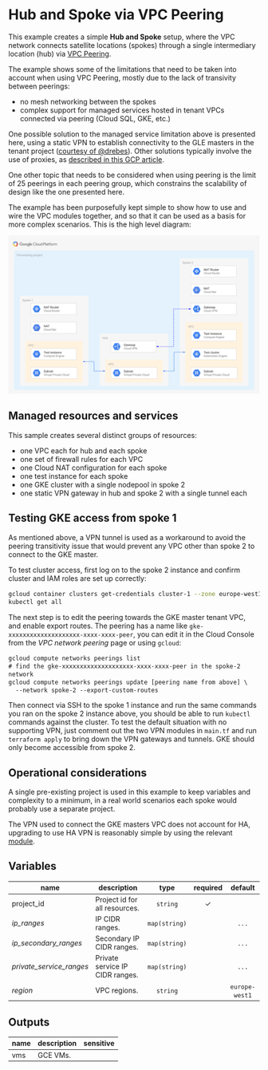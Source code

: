 # Hub and Spoke via VPC Peering

This example creates a simple **Hub and Spoke** setup, where the VPC network connects satellite locations (spokes) through a single intermediary location (hub) via [VPC Peering](https://cloud.google.com/vpc/docs/vpc-peering).

The example shows some of the limitations that need to be taken into account when using VPC Peering, mostly due to the lack of transivity between peerings:

- no mesh networking between the spokes
- complex support for managed services hosted in tenant VPCs connected via peering (Cloud SQL, GKE, etc.)

One possible solution to the managed service limitation above is presented here, using a static VPN to establish connectivity to the GLE masters in the tenant project ([courtesy of @drebes](https://github.com/drebes/tf-samples/blob/master/gke-master-from-hub/main.tf#L10)). Other solutions typically involve the use of proxies, as [described in this GCP article](https://cloud.google.com/solutions/creating-kubernetes-engine-private-clusters-with-net-proxies).

One other topic that needs to be considered when using peering is the limit of 25 peerings in each peering group, which constrains the scalability of design like the one presented here.

The example has been purposefully kept simple to show how to use and wire the VPC modules together, and so that it can be used as a basis for more complex scenarios. This is the high level diagram:

![High-level diagram](diagram.png "High-level diagram")

## Managed resources and services

This sample creates several distinct groups of resources:

- one VPC each for hub and each spoke
- one set of firewall rules for each VPC
- one Cloud NAT configuration for each spoke
- one test instance for each spoke
- one GKE cluster with a single nodepool in spoke 2
- one static VPN gateway in hub and spoke 2 with a single tunnel each

## Testing GKE access from spoke 1

As mentioned above, a VPN tunnel is used as a workaround to avoid the peering transitivity issue that would prevent any VPC other than spoke 2 to connect to the GKE master.

To test cluster access, first log on to the spoke 2 instance and confirm cluster and IAM roles are set up correctly:

```bash
gcloud container clusters get-credentials cluster-1 --zone europe-west1-b
kubectl get all
```

The next step is to edit the peering towards the GKE master tenant VPC, and enable export routes. The peering has a name like `gke-xxxxxxxxxxxxxxxxxxxx-xxxx-xxxx-peer`, you can edit it in the Cloud Console from the *VPC network peering* page or using `gcloud`:

```
gcloud compute networks peerings list
# find the gke-xxxxxxxxxxxxxxxxxxxx-xxxx-xxxx-peer in the spoke-2 network
gcloud compute networks peerings update [peering name from above] \
  --network spoke-2 --export-custom-routes
```

Then connect via SSH to the spoke 1 instance and run the same commands you ran on the spoke 2 instance above, you should be able to run `kubectl` commands against the cluster. To test the default situation with no supporting VPN, just comment out the two VPN modules in `main.tf` and run `terraform apply` to bring down the VPN gateways and tunnels. GKE should only become accessible from spoke 2.

## Operational considerations

A single pre-existing project is used in this example to keep variables and complexity to a minimum, in a real world scenarios each spoke would probably use a separate project.

The VPN used to connect the GKE masters VPC does not account for HA, upgrading to use HA VPN is reasonably simple by using the relevant [module](../../modules/net-vpn-ha).

<!-- BEGIN TFDOC -->
## Variables

| name | description | type | required | default |
|---|---|:---: |:---:|:---:|
| project_id | Project id for all resources. | <code title="">string</code> | ✓ |  |
| *ip_ranges* | IP CIDR ranges. | <code title="map&#40;string&#41;">map(string)</code> |  | <code title="&#123;&#10;hub     &#61; &#34;10.0.0.0&#47;24&#34;&#10;spoke-1 &#61; &#34;10.0.16.0&#47;24&#34;&#10;spoke-2 &#61; &#34;10.0.32.0&#47;24&#34;&#10;&#125;">...</code> |
| *ip_secondary_ranges* | Secondary IP CIDR ranges. | <code title="map&#40;string&#41;">map(string)</code> |  | <code title="&#123;&#10;spoke-2-pods     &#61; &#34;10.128.0.0&#47;18&#34;&#10;spoke-2-services &#61; &#34;172.16.0.0&#47;24&#34;&#10;&#125;">...</code> |
| *private_service_ranges* | Private service IP CIDR ranges. | <code title="map&#40;string&#41;">map(string)</code> |  | <code title="&#123;&#10;spoke-2-cluster-1 &#61; &#34;192.168.0.0&#47;28&#34;&#10;&#125;">...</code> |
| *region* | VPC regions. | <code title="">string</code> |  | <code title="">europe-west1</code> |

## Outputs

| name | description | sensitive |
|---|---|:---:|
| vms | GCE VMs. |  |
<!-- END TFDOC -->
